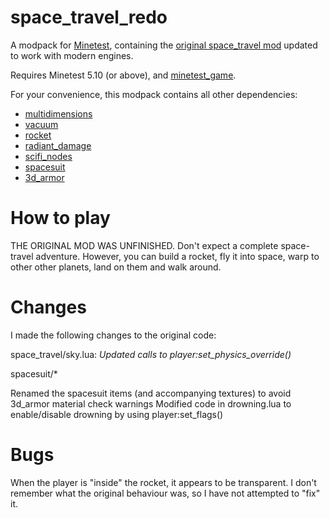 # space_travel_redo

A modpack for [Minetest](https://www.luanti.org/), containing the [original space_travel mod](https://forum.luanti.org/viewtopic.php?t=23455) updated to work with modern engines.

Requires Minetest 5.10 (or above), and [minetest_game](https://github.com/luanti-org/minetest_game).

For your convenience, this modpack contains all other dependencies:

* [multidimensions](https://github.com/AiTechEye/multidimensions)
* [vacuum](https://github.com/mt-mods/vacuum)
* [rocket](https://git.minetest.land/Red_King_Cyclops/rocket)
* [radiant_damage](https://github.com/minetest-mods/radiant_damage)
* [scifi_nodes](https://github.com/D00Med/scifi_nodes)
* [spacesuit](https://github.com/mt-mods/spacesuit)
* [3d_armor](https://git.minetest.land/Red_King_Cyclops/rocket)

# How to play

THE ORIGINAL MOD WAS UNFINISHED. Don't expect a complete space-travel adventure. However, you can build a rocket, fly it into space, warp to other other planets, land on them and walk around.









# Changes

I made the following changes to the original code:

space_travel/sky.lua:
*Updated calls to player:set_physics_override()*

spacesuit/*

Renamed the spacesuit items (and accompanying textures) to avoid 3d_armor material check warnings
Modified code in drowning.lua to enable/disable drowning by using player:set_flags()

# Bugs

When the player is "inside" the rocket, it appears to be transparent. I don't remember what the original behaviour was, so I have not attempted to "fix" it.


